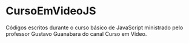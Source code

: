 # CursoEmVideoJS

Códigos escritos durante o curso básico de JavaScript ministrado pelo professor Gustavo Guanabara do canal Curso em Vídeo.
